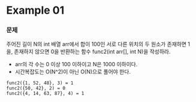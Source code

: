 # Example 01

### 문제
주어진 길이 N의 int 배열 arr에서 합이 100인 서로 다른 위치의 두 원소가 존재하면 1을, 존재하지 않으면 0을 반환하는 함수 func2(int arr[], int N)을 작성하라.
- arr의 각 수는 0 이상 100 이하이고 N은 1000 이하이다.
- 시간복잡도는 O(N^2)이 아닌 O(N)으로 풀어야 한다.

```
func2({1, 52, 48}, 3) = 1
func2({50, 42}, 2) = 0
func2({4, 14, 63, 87}, 4) = 1
```
